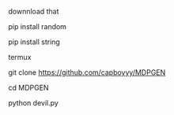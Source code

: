 downnload that	





pip install random


pip install string


termux


git clone https://github.com/capboyyy/MDPGEN


cd MDPGEN


python devil.py
 
